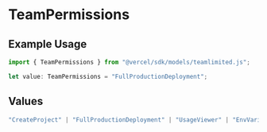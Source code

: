 # TeamPermissions

## Example Usage

```typescript
import { TeamPermissions } from "@vercel/sdk/models/teamlimited.js";

let value: TeamPermissions = "FullProductionDeployment";
```

## Values

```typescript
"CreateProject" | "FullProductionDeployment" | "UsageViewer" | "EnvVariableManager" | "EnvironmentManager"
```